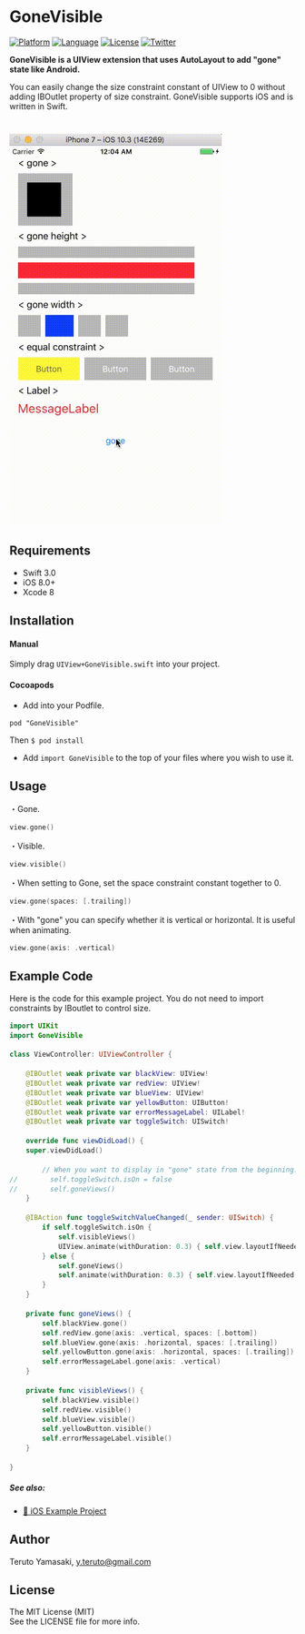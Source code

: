 # GoneVisible

[![Platform](http://img.shields.io/badge/platform-ios-blue.svg?style=flat
)](https://developer.apple.com/iphone/index.action)
[![Language](http://img.shields.io/badge/language-swift-brightgreen.svg?style=flat
)](https://developer.apple.com/swift)
[![License](http://img.shields.io/badge/license-MIT-lightgrey.svg?style=flat
)](http://mit-license.org)
[![Twitter](https://img.shields.io/badge/twitter-@snoozelag-blue.svg?style=flat)](http://twitter.com/snoozelag)

**GoneVisible is a UIView extension that uses AutoLayout to add "gone" state like Android.**  

You can easily change the size constraint constant of UIView to 0 without adding IBOutlet property of size constraint. GoneVisible supports iOS and is written in Swift.  
　  
　  
![](demo.gif)

## Requirements ##
* Swift 3.0
* iOS 8.0+
* Xcode 8

## Installation ##
#### Manual ####
Simply drag `UIView+GoneVisible.swift` into your project.

#### Cocoapods ####
- Add into your Podfile.

```:Podfile
pod "GoneVisible"
```

Then `$ pod install`
- Add `import GoneVisible` to the top of your files where you wish to use it.

## Usage ##

・Gone.
```swift
view.gone()
```

・Visible.
```swift
view.visible()
```

・When setting to Gone, set the space constraint constant together to 0.
```swift
view.gone(spaces: [.trailing])
```

・With "gone" you can specify whether it is vertical or horizontal. It is useful when animating.
```swift
view.gone(axis: .vertical)
```

## Example Code ##
Here is the code for this example project. You do not need to import constraints by IBoutlet to control size. 
```swift
import UIKit
import GoneVisible

class ViewController: UIViewController {

    @IBOutlet weak private var blackView: UIView!
    @IBOutlet weak private var redView: UIView!
    @IBOutlet weak private var blueView: UIView!
    @IBOutlet weak private var yellowButton: UIButton!
    @IBOutlet weak private var errorMessageLabel: UILabel!
    @IBOutlet weak private var toggleSwitch: UISwitch!

    override func viewDidLoad() {
    super.viewDidLoad()

        // When you want to display in "gone" state from the beginning.
//        self.toggleSwitch.isOn = false
//        self.goneViews()
    }

    @IBAction func toggleSwitchValueChanged(_ sender: UISwitch) {
        if self.toggleSwitch.isOn {
            self.visibleViews()
            UIView.animate(withDuration: 0.3) { self.view.layoutIfNeeded() }
        } else {
            self.goneViews()
            self.animate(withDuration: 0.3) { self.view.layoutIfNeeded() }
        }
    }

    private func goneViews() {
        self.blackView.gone()
        self.redView.gone(axis: .vertical, spaces: [.bottom])
        self.blueView.gone(axis: .horizontal, spaces: [.trailing])
        self.yellowButton.gone(axis: .horizontal, spaces: [.trailing])
        self.errorMessageLabel.gone(axis: .vertical)
    }

    private func visibleViews() {
        self.blackView.visible()
        self.redView.visible()
        self.blueView.visible()
        self.yellowButton.visible()
        self.errorMessageLabel.visible()
    }

}
```

##### See also:  
- [:link: iOS Example Project](https://github.com/snoozelag/GoneVisible/tree/master/Example/GoneVisibleExample)
  
## Author

Teruto Yamasaki, y.teruto@gmail.com

## License ##
  
The MIT License (MIT)  
See the LICENSE file for more info.  
